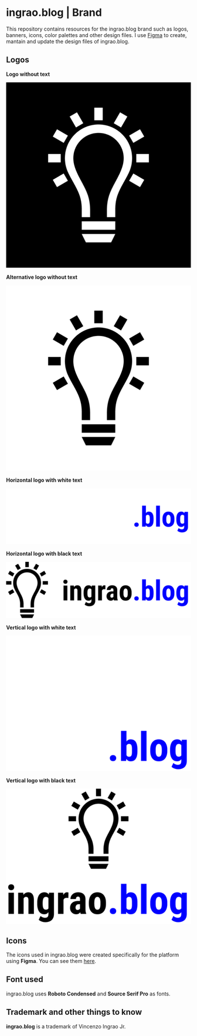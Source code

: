 # ingrao.blog | Brand

This repository contains resources for the ingrao.blog brand such as logos, banners, icons, color palettes and other design files.
I use [Figma](https://www.figma.com/) to create, mantain and update the design files of ingrao.blog.

## Logos

**Logo without text**

![ingrao.blog logo without text](./logos/logo.png "ingrao.blog logo without text")

**Alternative logo without text**

![Alternative ingrao.blog logo without text](./logos/logo-white.png "Alternative ingrao.blog logo without text")

**Horizontal logo with white text**

![ingrao.blog horizontal logo with white text](./logos/logo-horizontal-white-text.png "ingrao.blog horizontal logo with white text")

**Horizontal logo with black text**

![ingrao.blog horizontal logo with black text](./logos/logo-horizontal-black-text.png "ingrao.blog horizontal logo with black text")

**Vertical logo with white text**

![ingrao.blog vertical logo with white text](./logos/logo-vertical-white-text.png "ingrao.blog vertical logo with white text")

**Vertical logo with black text**

![ingrao.blog vertical logo with black text](./logos/logo-vertical-black-text.png "ingrao.blog vertical logo with black text")


## Icons

The icons used in ingrao.blog were created specifically for the platform using **Figma**. You can see them [here](./icons/).

## Font used

ingrao.blog uses **Roboto Condensed** and **Source Serif Pro** as fonts.

## Trademark and other things to know

**ingrao.blog** is a trademark of Vincenzo Ingrao Jr.
